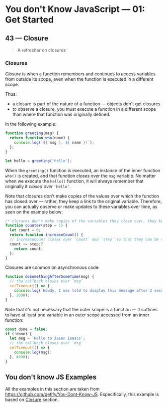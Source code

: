 # You don't Know JavaScript &mdash; 01: Get Started
## 43 &mdash; Closure
> A refresher on closures

### Closures
*Closure* is when a function remembers and continues to access variables from outside its scope, even when the function is executed in a different scope.

Thus:
+ a closure is part of the nature of a function &mdash; objects don't get closures
+ to observe a closure, you must execute a function in a different scope than where that function was originally defined.

In the following example:

```javascript
function greeting(msg) {
  return function who(name) {
    console.log(`${ msg }, ${ name }!`);
  };
}

let hello = greeting('hello');
```

When the `greeting()` function is executed, an instance of the inner function `who()` is created, and that function *closes over* the `msg` variable. No matter when we execute the `hello()` function, it will always remember that originally it *closed over* `'hello'`.

Note that closures don't make copies of the values over which the function has closed over &mdash; rather, they keep a link to the original variable. Therefore, you can actually observe or make updates to these variables over time, as seen on the example below:

```javascript
/* closures don't make copies of the variables they close over, they keep references to them */
function counter(step = 1) {
  let count = 0;
  return function increaseCount() {
  // increaseCount closes over `count` and `step` so that they can be read and modified
  count += step;7
    return count;
  };
}
```

Closures are common on asynchronous code:

```javascript
function doSomethingAfterSomeTime(msg) {
  // the callback closes over `msg`
  setTimeout(() => {
    console.log(`Howdy, I was told to display this message after 2 seconds: ${ msg }`);
  }, 2000);
}
```

Note that it's not necessary that the outer scope is a function &mdash; it suffices to have at least one variable in an outer scope accessed from an inner function:

```javascript
const done = false;
if (!done) {
  let msg = `Hello to Jason Isaacs`;
  // the callback closes over `msg`
  setTimeout(() => {
    console.log(msg);
  }, 4000);
}
```

## You don't know JS Examples
All the examples in this section are taken from https://github.com/getify/You-Dont-Know-JS.
Especifically, this example is based on [Closure](https://github.com/getify/You-Dont-Know-JS/blob/2nd-ed/get-started/ch3.md#closure) section.

